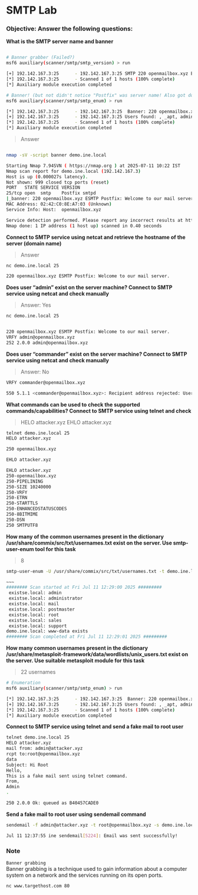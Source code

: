# SMTP Lab

### Objective: Answer the following questions:

**What is the SMTP server name and banner**
```bash

# Banner grabber (Failed?)
msf6 auxiliary(scanner/smtp/smtp_version) > run

[+] 192.142.167.3:25      - 192.142.167.3:25 SMTP 220 openmailbox.xyz ESMTP Postfix: Welcome to our mail server.\x0d\x0a
[*] 192.142.167.3:25      - Scanned 1 of 1 hosts (100% complete)
[*] Auxiliary module execution completed

# Banner! (but not didn't notice "Postfix" was server name! Also got domain name unexpectedly...)
msf6 auxiliary(scanner/smtp/smtp_enum) > run

[*] 192.142.167.3:25      - 192.142.167.3:25  Banner: 220 openmailbox.xyz ESMTP  Postfix: Welcome to our mail server.
[+] 192.142.167.3:25      - 192.142.167.3:25 Users found: , _apt, admin, administrator, backup, bin, daemon, games, gnats, irc, list, lp, mail, man, news, nobody, postfix, postmaster, proxy, sync, sys, uucp, www-data
[*] 192.142.167.3:25      - Scanned 1 of 1 hosts (100% complete)
[*] Auxiliary module execution completed
```


> Answer
```bash

nmap -sV -script banner demo.ine.local

Starting Nmap 7.94SVN ( https://nmap.org ) at 2025-07-11 10:22 IST
Nmap scan report for demo.ine.local (192.142.167.3)
Host is up (0.000027s latency).
Not shown: 999 closed tcp ports (reset)
PORT   STATE SERVICE VERSION
25/tcp open  smtp    Postfix smtpd
|_banner: 220 openmailbox.xyz ESMTP Postfix: Welcome to our mail server.
MAC Address: 02:42:C0:8E:A7:03 (Unknown)
Service Info: Host:  openmailbox.xyz

Service detection performed. Please report any incorrect results at https://nmap.org/submit/ .
Nmap done: 1 IP address (1 host up) scanned in 0.40 seconds
```


**Connect to SMTP service using netcat and retrieve the hostname of the server (domain name)**
> Answer
```bash
nc demo.ine.local 25

220 openmailbox.xyz ESMTP Postfix: Welcome to our mail server.
```

**Does user “admin” exist on the server machine? Connect to SMTP service using netcat and check manually**
> Answer: Yes
```bash
nc demo.ine.local 25


220 openmailbox.xyz ESMTP Postfix: Welcome to our mail server.
VRFY admin@openmailbox.xyz
252 2.0.0 admin@openmailbox.xyz
```

**Does user “commander” exist on the server machine? Connect to SMTP service using netcat and check manually**
>Answer: No
```bash
VRFY commander@openmailbox.xyz

550 5.1.1 <commander@openmailbox.xyz>: Recipient address rejected: User unknown in local recipient table
```


**What commands can be used to check the supported commands/capabilities? Connect to SMTP service using telnet and check**
> HELO attacker.xyz
> EHLO attacker.xyz
```bash
telnet demo.ine.local 25
HELO attacker.xyz

250 openmailbox.xyz

EHLO attacker.xyz

EHLO attacker.xyz
250-openmailbox.xyz
250-PIPELINING
250-SIZE 10240000
250-VRFY
250-ETRN
250-STARTTLS
250-ENHANCEDSTATUSCODES
250-8BITMIME
250-DSN
250 SMTPUTF8
```

**How many of the common usernames present in the dictionary /usr/share/commix/src/txt/usernames.txt exist on the server. Use smtp-user-enum tool for this task**
> 8
```bash
smtp-user-enum -U /usr/share/commix/src/txt/usernames.txt -t demo.ine.local

~~~
######## Scan started at Fri Jul 11 12:29:00 2025 #########
 existse.local: admin
 existse.local: administrator
 existse.local: mail
 existse.local: postmaster
 existse.local: root
 existse.local: sales
 existse.local: support
demo.ine.local: www-data exists
######## Scan completed at Fri Jul 11 12:29:01 2025 #########
```


**How many common usernames present in the dictionary /usr/share/metasploit-framework/data/wordlists/unix_users.txt exist on the server. Use suitable metasploit module for this task**
> 22 usernames
```bash
# Enumeration
msf6 auxiliary(scanner/smtp/smtp_enum) > run

[*] 192.142.167.3:25      - 192.142.167.3:25  Banner: 220 openmailbox.xyz ESMTP  Postfix: Welcome to our mail server.
[+] 192.142.167.3:25      - 192.142.167.3:25 Users found: , _apt, admin, administrator, backup, bin, daemon, games, gnats, irc, list, lp, mail, man, news, nobody, postfix, postmaster, proxy, sync, sys, uucp, www-data
[*] 192.142.167.3:25      - Scanned 1 of 1 hosts (100% complete)
[*] Auxiliary module execution completed
```

**Connect to SMTP service using telnet and send a fake mail to root user**
```bash
telnet demo.ine.local 25
HELO attacker.xyz
mail from: admin@attacker.xyz
rcpt to:root@openmailbox.xyz
data
Subject: Hi Root
Hello,
This is a fake mail sent using telnet command.
From,
Admin
.

250 2.0.0 Ok: queued as B40457CADE0
```

**Send a fake mail to root user using sendemail command**
```bash
sendemail -f admin@attacker.xyz -t root@openmailbox.xyz -s demo.ine.local -u Fakemail -m "Hi root, a fake from admin" -o tls=no

Jul 11 12:37:55 ine sendemail[5224]: Email was sent successfully!
```


### Note
`Banner grabbing`\
Banner grabbing is a technique used to gain information about a computer system on a network and the services running on its open ports. 
```bash
nc www.targethost.com 80
```